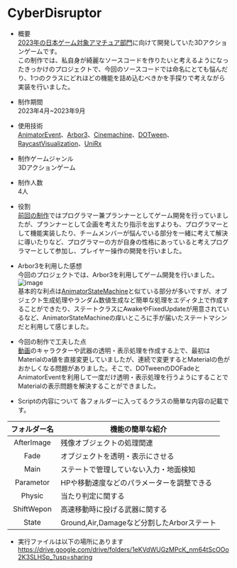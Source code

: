 # CyberDisruptor
- 概要  
[2023年の日本ゲーム対象アマチュア部門](https://awards.cesa.or.jp/2023/amateur/)に向けて開発していた3Dアクションゲームです。  
この制作では、私自身が綺麗なソースコードを作りたいと考えるようになったきっかけのプロジェクトで、今回のソースコードでは命名にとても悩んだり、1つのクラスにどれほどの機能を詰め込むべきかを手探りで考えながら実装を行いました。

- 制作期間  
2023年4月~2023年9月

- 使用技術  
[AnimatorEvent](https://qiita.com/aimy-07/items/58e77d3396ded286affc)、[Arbor3](https://arbor.caitsithware.com/)、[Cinemachine](https://unity.com/ja/unity/features/editor/art-and-design/cinemachine)、[DOTween](https://assetstore.unity.com/packages/tools/animation/dotween-hotween-v2-27676?locale=ja-JP)、[RaycastVisualization](https://baba-s.hatenablog.com/entry/2022/06/22/090000)、[UniRx](https://github.com/neuecc/UniRx)  

- 制作ゲームジャンル  
3Dアクションゲーム  

- 制作人数  
4人  

- 役割  
[前回の制作](https://github.com/hamster3156/CyberBlade)ではプログラマー兼プランナーとしてゲーム開発を行っていましたが、プランナーとして企画を考えたり指示を出すよりも、プログラマーとして機能実装したり、チームメンバーが悩んでいる部分を一緒に考えて解決に導いたりなど、プログラマーの方が自身の性格にあっていると考えプログラマーとして参加し、プレイヤー操作の開発を行いました。  

- Arbor3を利用した感想   
今回のプロジェクトでは、Arbor3を利用してゲーム開発を行いました。  
![image](https://github.com/user-attachments/assets/d5fa1398-bd63-4449-9752-059aec72fa45)  
基本的な利点は[AnimatorStateMachine](https://github.com/hamster3156/CyberBlade)と似ている部分が多いですが、オブジェクト生成処理やランダム数値生成など簡単な処理をエディタ上で作成することができたり、ステートクラスにAwakeやFixedUpdateが用意されているなど、AnimatorStateMachineの痒いところに手が届いたステートマシンだと利用して感じました。 

- 今回の制作で工夫した点  
[動画](https://github.com/user-attachments/assets/2ee700ee-54b7-41e2-b3c8-da5d5a827438)のキャラクターや武器の透明・表示処理を作成する上で、最初はMaterialのa値を直接変更していましたが、連続で変更するとMaterialの色がおかしくなる問題がありました。そこで、DOTweenのDOFadeとAnimatorEventを利用して一度だけ透明・表示処理を行うようにすることでMaterialの表示問題を解決することができました。

- Scriptの内容について
各フォルダーに入ってるクラスの簡単な内容の記載です。

| フォルダー名 | 機能の簡単な紹介 |
|:------------:|--------------------------| 
| AfterImage   | 残像オブジェクトの処理関連 |             
| Fade         | オブジェクトを透明・表示にさせる |
| Main         | ステートで管理していない入力・地面検知 |
| Parametor    | HPや移動速度などのパラメーターを調整できる |
| Physic       | 当たり判定に関する |
| ShiftWepon   | 高速移動時に投げる武器に関する |
| State        | Ground,Air,Damageなど分割したArborステート |

- 実行ファイルは以下の場所にあります  
https://drive.google.com/drive/folders/1eKVdWUGzMPcK_nm64tScOOo2K3SLHSp_?usp=sharing
